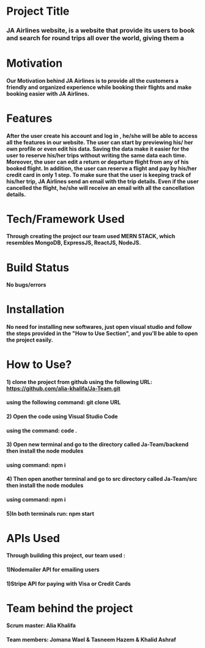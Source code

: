 # Project Title
### JA Airlines website, is a website that provide its users to book and search for round trips all over the world, giving them a 
# Motivation
#### Our Motivation behind JA Airlines is to provide all the customers a friendly and organized experience while booking their flights and make booking easier with JA Airlines.
# Features
#### After the user create his account and log in , he/she will be able to access all the features in our website. The user can start by previewing his/ her own profile or even edit his data. Saving the data make it easier for the user to reserve his/her trips without writing the same data each time. Moreover, the user can edit a return or departure flight from any of his booked flight. In addition, the user can reserve a flight and pay by his/her credit card in only 1 step. To make sure that the user is keeping track of his/her trip, JA Airlines send an email with the trip details.  Even if the user cancelled the flight, he/she will receive an email with all the cancellation details.
# Tech/Framework Used
#### Through creating the project our team used MERN STACK, which resembles MongoDB, ExpressJS, ReactJS, NodeJS.
# Build Status
#### No bugs/errors
# Installation
#### No need for installing new softwares, just open visual studio and follow the steps provided in the "How to Use Section", and you’ll be able to open the project easily.
# How to Use?
#### 1) clone the project from github using the following URL: https://github.com/alia-khalifa/Ja-Team.git 
#### using the following command:  git clone URL
#### 2) Open the code using Visual Studio Code
#### using the command: code .
#### 3) Open new terminal and go to the directory called Ja-Team/backend then install the node modules 
#### using command: npm i
#### 4) Then open another terminal and go to src directory called Ja-Team/src then install the node modules
#### using command: npm i
#### 5)In both terminals run: npm start
# APIs Used
#### Through building this project, our team used :
#### 1)Nodemailer API for emailing users
#### 1)Stripe API for paying with Visa or Credit Cards
# Team behind the project
#### Scrum master: Alia Khalifa
#### Team members: Jomana Wael & Tasneem Hazem & Khalid Ashraf
